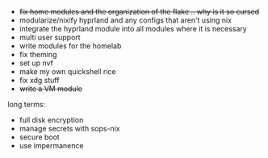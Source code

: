 - ~~fix home modules and the organization of the flake .. why is it so cursed~~
- modularize/nixify hyprland and any configs that aren't using nix
- integrate the hyprland module into all modules where it is necessary
- multi user support
- write modules for the homelab
- fix theming
- set up nvf
- make my own quickshell rice
- fix xdg stuff
- ~~write a VM module~~

long terms:
- full disk encryption
- manage secrets with sops-nix
- secure boot
- use impermanence